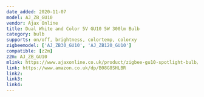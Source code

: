 ```yaml
---
date_added: 2020-11-07
model: AJ_ZB_GU10
vendor: Ajax Online
title: Dual White and Color 5V GU10 5W 300lm Bulb
category: bulb
supports: on/off, brightness, colortemp, colorxy
zigbeemodel: ['AJ_ZB30_GU10', 'AJ_ZB120_GU10']
compatible: [z2m]
z2m: AJ_ZB_GU10
mlink: https://www.ajaxonline.co.uk/product/zigbee-gu10-spotlight-bulb/
link: https://www.amazon.co.uk/dp/B08G8SHLBR
link2: 
link3: 
link4: 
---
```

